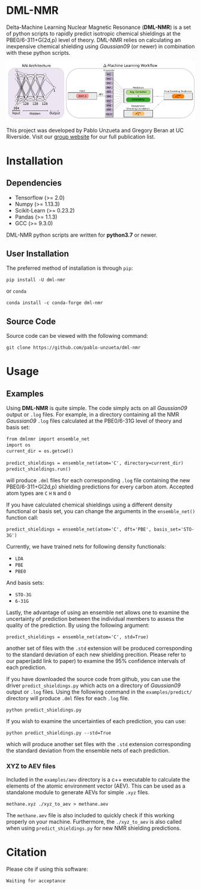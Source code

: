 # DML-NMR
Delta-Machine Learning Nuclear Magnetic Resonance (**DML-NMR**) is a set of python scripts to rapidly predict isotropic chemical shieldings at the PBE0/6-311+G(2d,p) level of theory. DML-NMR relies on calculating an inexpensive chemical shielding using *Gaussian09* (or newer) in combination with these python scripts.

<p align="center">
  <img src="https://github.com/pablo-unzueta/dml-nmr/blob/main/images/nn_arch_and_ensemble_combined_large_font_cropped.pdf">
</p>

This project was developed by Pablo Unzueta and Gregory Beran at UC Riverside. Visit our [group website](https://research.chem.ucr.edu/groups/beran/publications.html) for our full publication list.

# Installation

## Dependencies
* Tensorflow (>= 2.0)
* Numpy (>= 1.13.3)
* Scikit-Learn (>= 0.23.2)
* Pandas (>= 1.1.3)
* GCC (>= 9.3.0)

DML-NMR python scripts are written for **python3.7** or newer.
## User Installation
The preferred method of installation is through `pip`:

    pip install -U dml-nmr

or `conda`

    conda install -c conda-forge dml-nmr

## Source Code
Source code can be viewed with the following command:

    git clone https://github.com/pablo-unzueta/dml-nmr

# Usage

## Examples
Using **DML-NMR** is quite simple. The code simply acts on all *Gaussian09* output or `.log` files. For example, in a directory containing all the NMR *Gaussian09* `.log` files calculated at the PBE0/6-31G level of theory and basis set:

    from dmlnmr import ensemble_net
    import os 
    current_dir = os.getcwd()

    predict_shieldings = ensemble_net(atom='C', directory=current_dir)
    predict_shieldings.run()

will produce `.dml` files for each corresponding `.log` file containing the new PBE0/6-311+G(2d,p) shielding predictions for every carbon atom. Accepted atom types are `C` `H` `N` and `O`

If you have calculated chemical shieldings using a different density functional or basis set, you can change the arguments in the `ensemble_net()` function call:

    predict_shieldings = ensemble_net(atom='C', dft='PBE', basis_set='STO-3G')

Currently, we have trained nets for following density functionals:
* `LDA`
* `PBE`
* `PBE0`

And basis sets:
* `STO-3G`
* `6-31G`

Lastly, the advantage of using an ensemble net allows one to examine the uncertainty of prediction between the individual members to assess the quality of the prediction. By using the following argument:

    predict_shieldings = ensemble_net(atom='C', std=True)

another set of files with the `.std` extension will be produced corresponding to the standard deviation of each new shielding precition. Please refer to our paper(add link to paper) to examine the 95% confidence intervals of each prediction.

If you have downloaded the source code from github, you can use the driver `predict_shieldings.py` which acts on a directory of *Gaussian09* output or `.log` files. Using the following command in the `examples/predict/` directory will produce `.dml` files for each `.log` file.

    python predict_shieldings.py

If you wish to examine the uncertainties of each prediction, you can use:

    python predict_shieldings.py --std=True 

which will produce another set files with the `.std` extension corresponding the standard deviation from the ensemble nets of each prediction.

### XYZ to AEV files
Included in the `examples/aev` directory is a c++ executable to calculate the elements of the atomic environment vector (AEV). This can be used as a standalone module to generate AEVs for simple `.xyz` files.

    methane.xyz ./xyz_to_aev > methane.aev

The `methane.aev` file is also included to quickly check if this working properly on your machine. Furthermore, the `./xyz_to_aev` is also called when using `predict_shieldings.py` for new NMR shielding predictions.

 

<!---
## Re-Training Neural Nets
Neural networks were trained using the methods detailed in the publication. If you'd like to re-train the neural networks, then follow these steps.
1. Download the pandas dataframe files hosted on [figshare](https://figshare.com/)
2. Place these files in the `train/data/` directory
3. Modify kfold_90_10.py training script with new training protocol
4. Run using `python kfold_90_10.py > results.out`

The new training weights are saved as `.h5` files. Move these files to the corresponding directory for your desired level of theory and basis set.
-->

# Citation
Please cite if using this software:

    Waiting for acceptance
